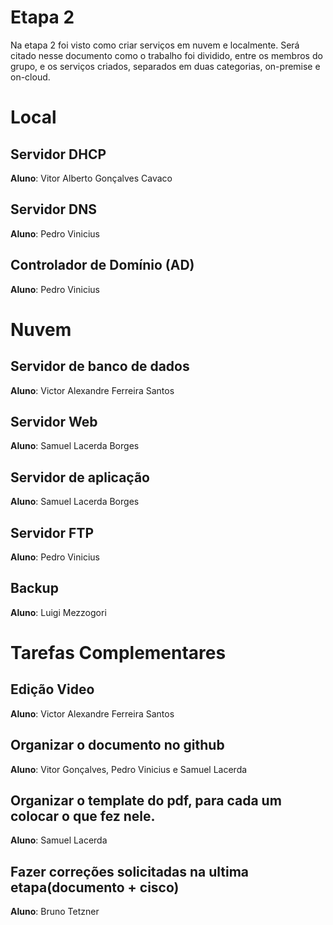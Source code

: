 # Etapa 2 

Na etapa 2 foi visto como criar serviços em nuvem e localmente. Será citado nesse documento como o trabalho foi dividido, entre os membros do grupo, e os serviços criados, separados em duas categorias, on-premise e on-cloud.

# Local 

## Servidor DHCP 
**Aluno**: Vitor Alberto Gonçalves Cavaco <br> 

## Servidor DNS
**Aluno**: Pedro Vinicius<br>

## Controlador de Domínio (AD)
**Aluno**: Pedro Vinicius<br>

# Nuvem 

## Servidor de banco de dados
**Aluno**: Victor Alexandre Ferreira Santos<br> 

## Servidor Web
**Aluno**: Samuel Lacerda Borges<br> 

## Servidor de aplicação
**Aluno**: Samuel Lacerda Borges<br> 

## Servidor FTP
**Aluno**: Pedro Vinicius<br>

## Backup
**Aluno**: Luigi Mezzogori<br> 

# Tarefas Complementares

## Edição Video
**Aluno**: Victor Alexandre Ferreira Santos<br>

## Organizar o documento no github
**Aluno**: Vitor Gonçalves, Pedro Vinicius e Samuel Lacerda<br>

## Organizar o template do pdf, para cada um colocar o que fez nele.
**Aluno**: Samuel Lacerda<br>

## Fazer correções solicitadas na ultima etapa(documento + cisco)
**Aluno**: Bruno Tetzner<br>
